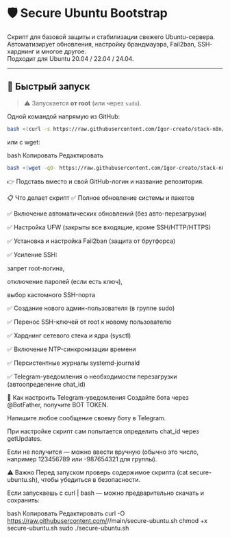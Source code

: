 # 🛡 Secure Ubuntu Bootstrap

Скрипт для базовой защиты и стабилизации свежего Ubuntu-сервера.  
Автоматизирует обновления, настройку брандмауэра, Fail2ban, SSH-харднинг и многое другое.  
Подходит для Ubuntu 20.04 / 22.04 / 24.04.

---

## 🚀 Быстрый запуск

> ⚠️ Запускается **от root** (или через `sudo`).

Одной командой напрямую из GitHub:

```bash
bash <(curl -s https://raw.githubusercontent.com/Igor-creato/stack-n8n/master/secure-ubuntu.sh)
```

или с wget:

bash
Копировать
Редактировать

```bash
bash <(wget -qO- https://raw.githubusercontent.com/Igor-creato/stack-n8n/master/secure-ubuntu.sh)
```

👉 Подставь вместо <USER> и <REPO> свой GitHub-логин и название репозитория.

📋 Что делает скрипт
✅ Полное обновление системы и пакетов

✅ Включение автоматических обновлений (без авто-перезагрузки)

✅ Настройка UFW (закрыты все входящие, кроме SSH/HTTP/HTTPS)

✅ Установка и настройка Fail2ban (защита от брутфорса)

✅ Усиление SSH:

запрет root-логина,

отключение паролей (если есть ключ),

выбор кастомного SSH-порта

✅ Создание нового админ-пользователя (в группе sudo)

✅ Перенос SSH-ключей от root к новому пользователю

✅ Харднинг сетевого стека и ядра (sysctl)

✅ Включение NTP-синхронизации времени

✅ Персистентные журналы systemd-journald

✅ Telegram-уведомления о необходимости перезагрузки (автоопределение chat_id)

🔑 Как настроить Telegram-уведомления
Создайте бота через @BotFather, получите BOT TOKEN.

Напишите любое сообщение своему боту в Telegram.

При настройке скрипт сам попытается определить chat_id через getUpdates.

Если не получится — можно ввести вручную (обычно это число, например 123456789 или -987654321 для группы).

⚠️ Важно
Перед запуском проверь содержимое скрипта (cat secure-ubuntu.sh), чтобы убедиться в безопасности.

Если запускаешь с curl | bash — можно предварительно скачать и сохранить:

bash
Копировать
Редактировать
curl -O https://raw.githubusercontent.com/<USER>/<REPO>/main/secure-ubuntu.sh
chmod +x secure-ubuntu.sh
sudo ./secure-ubuntu.sh
